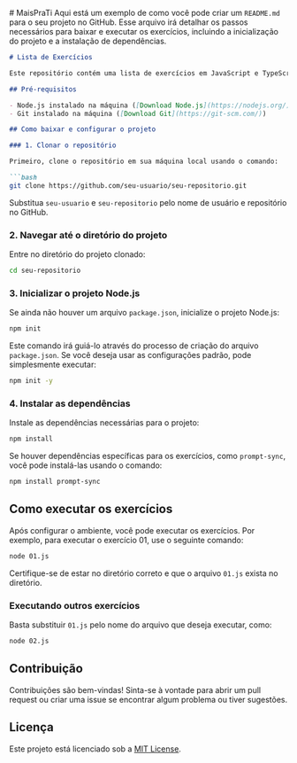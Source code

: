 #   M a i s P r a T i 
 
Aqui está um exemplo de como você pode criar um `README.md` para o seu projeto no GitHub. Esse arquivo irá detalhar os passos necessários para baixar e executar os exercícios, incluindo a inicialização do projeto e a instalação de dependências.

```markdown
# Lista de Exercícios

Este repositório contém uma lista de exercícios em JavaScript e TypeScript. Siga os passos abaixo para baixar, configurar e executar os exercícios em seu ambiente local.

## Pré-requisitos

- Node.js instalado na máquina ([Download Node.js](https://nodejs.org/))
- Git instalado na máquina ([Download Git](https://git-scm.com/))

## Como baixar e configurar o projeto

### 1. Clonar o repositório

Primeiro, clone o repositório em sua máquina local usando o comando:

```bash
git clone https://github.com/seu-usuario/seu-repositorio.git
```

Substitua `seu-usuario` e `seu-repositorio` pelo nome de usuário e repositório no GitHub.

### 2. Navegar até o diretório do projeto

Entre no diretório do projeto clonado:

```bash
cd seu-repositorio
```

### 3. Inicializar o projeto Node.js

Se ainda não houver um arquivo `package.json`, inicialize o projeto Node.js:

```bash
npm init
```

Este comando irá guiá-lo através do processo de criação do arquivo `package.json`. Se você deseja usar as configurações padrão, pode simplesmente executar:

```bash
npm init -y
```

### 4. Instalar as dependências

Instale as dependências necessárias para o projeto:

```bash
npm install
```

Se houver dependências específicas para os exercícios, como `prompt-sync`, você pode instalá-las usando o comando:

```bash
npm install prompt-sync
```

## Como executar os exercícios

Após configurar o ambiente, você pode executar os exercícios. Por exemplo, para executar o exercício 01, use o seguinte comando:

```bash
node 01.js
```

Certifique-se de estar no diretório correto e que o arquivo `01.js` exista no diretório.

### Executando outros exercícios

Basta substituir `01.js` pelo nome do arquivo que deseja executar, como:

```bash
node 02.js
```

## Contribuição

Contribuições são bem-vindas! Sinta-se à vontade para abrir um pull request ou criar uma issue se encontrar algum problema ou tiver sugestões.

## Licença

Este projeto está licenciado sob a [MIT License](LICENSE).


 
